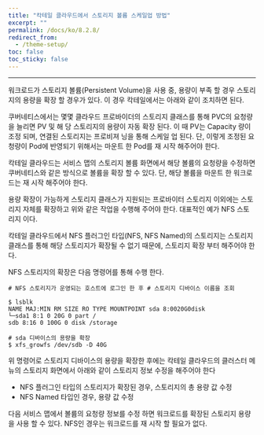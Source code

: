 ```yaml
---
title: "칵테일 클라우드에서 스토리지 볼륨 스케일업 방법"
excerpt: ""
permalink: /docs/ko/8.2.8/
redirect_from:
  - /theme-setup/
toc: false
toc_sticky: false
---
```


---
워크로드가 스토리지 볼륨(Persistent Volume)을 사용 중, 용량이 부족 할 경우 스토리지의 용량을 확장 할 경우가 있다. 이 경우 칵테일에서는 아래와 같이 조치하면 된다.

쿠버네티스에서는 몇몇 클라우드 프로바이더의 스토리지 클래스를 통해 PVC의 요청량을 늘리면 PV 및 해 당 스토리지의 용량이 자동 확장 된다. 
이 때 PV는 Capacity 량이 조정 되며, 연결된 스토리지는 프로비져 닝을 통해 스케일 업 된다.
단, 이렇게 조정된 요청량이 Pod에 반영되기 위해서는 마운트 한 Pod를 재 시작 해주어야 한다.

칵테일 클라우드는 서비스 맵의 스토리지 볼륨 화면에서 해당 볼륨의 요청량을 수정하면 쿠버네티스와 같은 방식으로 볼륨을 확장 할 수 있다. 
단, 해당 볼륨을 마운트 한 워크로드는 재 시작 해주어야 한다.

용량 확장이 가능하게 스토리지 클래스가 지원되는 프로바이터 스토리지 이외에는 스토리지 자체를 확장하고 위와 같은 작업을 수행해 주어야 한다. 
대표적인 예가 NFS 스토리지 이다.

칵테일 클라우드에서 NFS 플러그인 타입(NFS, NFS Named)의 스토리지는 스토리지 클래스를 통해 해당 스토리지가 확장될 수 없기 때문에, 
스토리지 확장 부터 해주어야 한다. 

NFS 스토리지의 확장은 다음 명령어를 통해 수행 한다.

```
# NFS 스토리지가 운영되는 호스트에 로그인 한 후 # 스토리지 디바이스 이름을 조회

$ lsblk
NAME MAJ:MIN RM SIZE RO TYPE MOUNTPOINT sda 8:0020G0disk
└─sda1 8:1 0 20G 0 part /
sdb 8:16 0 100G 0 disk /storage

# sda 디바이스의 용량을 확장
$ xfs_growfs /dev/sdb -D 40G

```

위 명령어로 스토리지 디바이스의 용량을 확장한 후에는 칵테일 클라우드의 클러스터 메뉴의 스토리지 화면에서 아래와 같이 스토리지 정보 수정을 해주어야 한다
* NFS 플러그인 타입의 스토리지가 확장된 경우, 스토리지의 총 용량 값 수정
* NFS Named 타입인 경우, 용량 값 수정

다음 서비스 맵에서 볼륨의 요청량 정보를 수정 하면 워크로드를 확장된 스토리지 용량을 사용 할 수 있다. NFS인 경우는 워크로드를 재 시작 할 필요가 없다.
